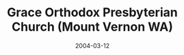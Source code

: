 ---
date: &id001 2004-03-12
end_date: null
location:
  address: null
  city: Mount Vernon
  state: WA
minister:
- end: 2004-03-12
  name: David Klein
  start: 2000-01-01
  type: Organizing Pastor
- end: 2014-04-25
  name: David Klein
  start: 2004-01-01
  type: Pastor
ministers:
- David Klein
- David Klein
name: Grace Orthodox Presbyterian Church
names:
- end: 2004-03-12
  name: Grace Orthodox Presbyterian Chapel
  start: 1999-09-25
- end: 2014-04-25
  name: Grace Orthodox Presbyterian Church
  start: 2004-03-12
origination_date: *id001
raw_data: "WA\nMount Vernon\n\nGrace Orthodox Presbyterian Chapel  (September 25,\
  \ 1999\u2013March 12, 2004)\nGrace Orthodox Presbyterian Church  (March 12, 2004\u2013\
  April 25, 2014)\n(withdrew to the PCA, April 25, 2014)\nOrg. Pastor: David Klein,\
  \ 2000\u20132004\nPastor: David Klein, 2004\u201314"
states:
- WA
status:
  active: false
  end_date: 2014-04-25
  reason: withdrawal
  received_from: null
  withdrawal_to: Presbyterian Church in America
title: Grace Orthodox Presbyterian Church (Mount Vernon WA)
year_established:
- 2004

---